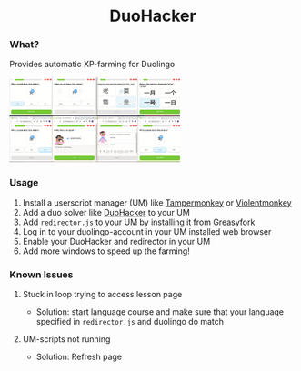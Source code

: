 <h1 align="center">
  <br>
  DuoHacker
  <br>
</h1>

### What?
Provides automatic XP-farming for Duolingo

<img src="assets/farmer.png" width="300" height="150" />

### Usage

1. Install a userscript manager (UM) like [Tampermonkey](https://www.tampermonkey.net/) or [Violentmonkey](https://violentmonkey.github.io/get-it/)
2. Add a duo solver like [DuoHacker](https://github.com/smintf/duohacker/) to your UM
3. Add `redirector.js` to your UM by installing it from [Greasyfork](https://greasyfork.org/en/scripts/447295-duolingo-farmer-redirector)
4. Log in to your duolingo-account in your UM installed web browser
5. Enable your DuoHacker and redirector in your UM
6. Add more windows to speed up the farming!

### Known Issues

1. Stuck in loop trying to access lesson page
    - Solution: start language course and make sure that your language specified in `redirector.js` and duolingo do match

2. UM-scripts not running
    - Solution: Refresh page
